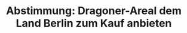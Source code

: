 ---
abstimmung:
  abstimmung: 3
  bundestagssitzung: 212
  legislaturperiode: 18
categories:
- Haushalt
- Finanzen
data:
- title: Abstimmungsergebnis 20170119_3-data.pdf
  url: /res/abstimmungsliste/20170119_3-data.pdf
- title: Abstimmungsergebnis 20170119_3_xls-data.csv
  url: /res/abstimmungsliste/analyses/20170119_3_xls-data.csv
documents:
- local: /res/abstimmungsdaten/018-212-03/1809790.pdf
  title: Drucksache 18/09790.pdf
  url: http://dip21.bundestag.de/dip21/btd/18/097/1809790.pdf
- local: /res/abstimmungsdaten/018-212-03/1810658.pdf
  title: Drucksache 18/10658.pdf
  url: http://dip21.bundestag.de/dip21/btd/18/106/1810658.pdf
ergebnis:
  cdu/csu:
    enthaltung: 0
    gesamt: 309
    ja: 268
    nein: 0
    nichtabgegeben: 41
    ungueltig: 0
  die.linke:
    enthaltung: 0
    gesamt: 64
    ja: 0
    nein: 48
    nichtabgegeben: 16
    ungueltig: 0
  file: 20170119_3_xls-data.csv
  fraktionslos:
    enthaltung: 0
    gesamt: 1
    ja: 0
    nein: 0
    nichtabgegeben: 1
    ungueltig: 0
  gruenen:
    enthaltung: 0
    gesamt: 63
    ja: 0
    nein: 52
    nichtabgegeben: 11
    ungueltig: 0
  spd:
    enthaltung: 2
    gesamt: 193
    ja: 156
    nein: 0
    nichtabgegeben: 35
    ungueltig: 0
layout: abstimmung
links:
- title: https://www.bundestag.de/parlament/plenum/abstimmung/abstimmung?id=450
  url: https://www.bundestag.de/parlament/plenum/abstimmung/abstimmung?id=450
- title: http://www.abgeordnetenwatch.de/verkauf_des_dragoner_areals-1105-844.html
  url: http://www.abgeordnetenwatch.de/verkauf_des_dragoner_areals-1105-844.html
preview: "Deutscher Bundestag\n\n212. Sitzung des Deutschen Bundestages\nam Donnerstag,\
  \ 19. Januar 2017\n\nEndg\xFCltiges Ergebnis der Namentlichen Abstimmung Nr. 3\n\
  \nBeschlussempfehlung des Haushaltsausschusses (8. Ausschuss) zu dem Antrag der\n\
  Abgeordneten Caren Lay, Dr. Gesine L\xF6tzsch, Halina Wawzyniak, weiterer Abgeordneter\n\
  und der Fraktion DIE LINKE.\nDragoner-Areal dem Land Berlin zum Kauf anbieten\n\
  - Drucksachen 18/9790 und 18/10658 -\n\nAbgegebene Stimmen insgesamt:\n\n526\n\n\
  Nicht abgegebene Stimmen:\nJa-Stimmen:\n\n104\n424\n\nNein-Stimmen:\n\n100\n\nEnthaltungen:\n\
  \n2\n\nUng\xFCltige:\n\n0\n\nBerlin, den 19.01.2017\n\nBeginn: 18:42\nEnde: 18:45\n"
tags:
- Dragoner-Areal
- Liegenschaften
- Immobilien
- Berlin
title: 'Abstimmung: Dragoner-Areal dem Land Berlin zum Kauf anbieten'
---